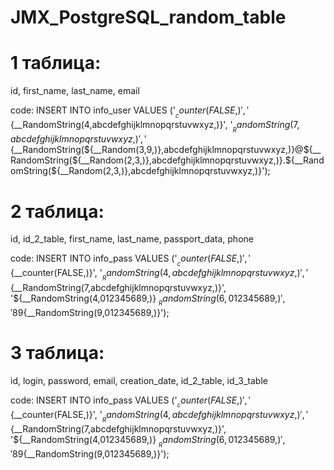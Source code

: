 # JMX_PostgreSQL_random_table

# 1 таблица:
id, first_name, last_name, email

code:
INSERT INTO info_user VALUES ('${__counter(FALSE,)}', 
'${__RandomString(4,abcdefghijklmnopqrstuvwxyz,)}', 
'${__RandomString(7,abcdefghijklmnopqrstuvwxyz,)}', 
'${__RandomString(${__Random(3,9,)},abcdefghijklmnopqrstuvwxyz,)}@${__RandomString(${__Random(2,3,)},abcdefghijklmnopqrstuvwxyz,)}.${__RandomString(${__Random(2,3,)},abcdefghijklmnopqrstuvwxyz,)}');




# 2 таблица:
id, id_2_table, first_name, last_name, passport_data, phone


code:
INSERT INTO info_pass VALUES ('${__counter(FALSE,)}', 
'${__counter(FALSE,)}', 
'${__RandomString(4,abcdefghijklmnopqrstuvwxyz,)}', 
'${__RandomString(7,abcdefghijklmnopqrstuvwxyz,)}', 
'${__RandomString(4,012345689,)} ${__RandomString(6,012345689,)}', 
'89${__RandomString(9,012345689,)}');




# 3 таблица:
id,  login, password, email, creation_date, id_2_table, id_3_table

code:
INSERT INTO info_pass VALUES ('${__counter(FALSE,)}', 
'${__counter(FALSE,)}', 
'${__RandomString(4,abcdefghijklmnopqrstuvwxyz,)}', 
'${__RandomString(7,abcdefghijklmnopqrstuvwxyz,)}', 
'${__RandomString(4,012345689,)} ${__RandomString(6,012345689,)}', 
'89${__RandomString(9,012345689,)}');
